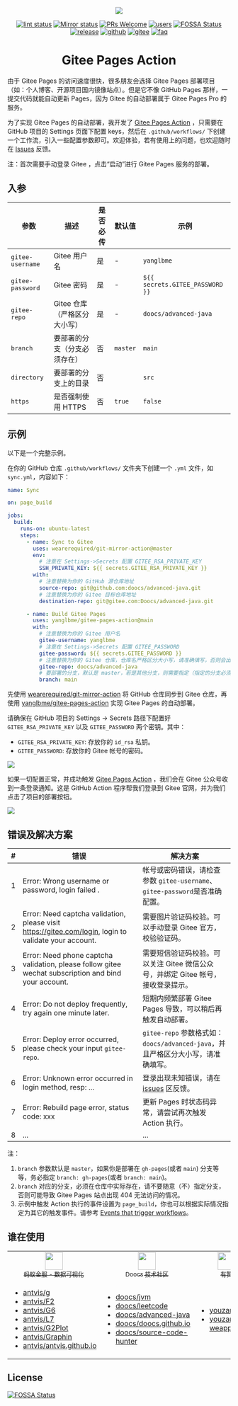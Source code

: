 <p align="center">
  <a href="https://github.com/yanglbme/gitee-pages-action">
    <img src="./images/logo.png">
  </a>
</p>

<div align="center">

[![lint status](https://github.com/yanglbme/gitee-pages-action/workflows/Lint/badge.svg)](https://github.com/yanglbme/gitee-pages-action/actions) [![Mirror status](https://github.com/yanglbme/gitee-pages-action/workflows/Sync/badge.svg)](https://github.com/yanglbme/gitee-pages-action/actions) [![PRs Welcome](https://badgen.net/badge/PRs/welcome/green)](../../pulls) [![users](https://badgen.net/badge/Who's/using/green)](#谁在使用) [![FOSSA Status](https://app.fossa.com/api/projects/git%2Bgithub.com%2Fyanglbme%2Fgitee-pages-action.svg?type=shield)](https://app.fossa.com/projects/git%2Bgithub.com%2Fyanglbme%2Fgitee-pages-action?ref=badge_shield)<br>[![release](https://img.shields.io/github/v/release/yanglbme/gitee-pages-action.svg)](../../releases) [![github](https://badgen.net/badge/⭐/GitHub/blue)](https://github.com/yanglbme/gitee-pages-action) [![gitee](https://badgen.net/badge/⭐/Gitee/blue)](https://gitee.com/yanglbme/gitee-pages-action) [![faq](https://badgen.net/badge/faq/here/blue)](#错误及解决方案)

</div>

<h1 align="center">Gitee Pages Action</h1>

由于 Gitee Pages 的访问速度很快，很多朋友会选择 Gitee Pages 部署项目（如：个人博客、开源项目国内镜像站点）。但是它不像 GitHub Pages 那样，一提交代码就能自动更新 Pages，因为 Gitee 的自动部署属于 Gitee Pages Pro 的服务。

为了实现 Gitee Pages 的自动部署，我开发了 [Gitee Pages Action](https://github.com/marketplace/actions/gitee-pages-action) ，只需要在 GitHub 项目的 Settings 页面下配置 keys，然后在 `.github/workflows/` 下创建一个工作流，引入一些配置参数即可。欢迎体验，若有使用上的问题，也欢迎随时在 [Issues](https://github.com/yanglbme/gitee-pages-action/issues) 反馈。

注：首次需要手动登录 Gitee ，点击“启动”进行 Gitee Pages 服务的部署。

## 入参

| 参数             | 描述                         | 是否必传 | 默认值   | 示例                            |
| ---------------- | ---------------------------- | -------- | -------- | ------------------------------- |
| `gitee-username` | Gitee 用户名                 | 是       | -        | `yanglbme`                      |
| `gitee-password` | Gitee 密码                   | 是       | -        | `${{ secrets.GITEE_PASSWORD }}` |
| `gitee-repo`     | Gitee 仓库（严格区分大小写） | 是       | -        | `doocs/advanced-java`           |
| `branch`         | 要部署的分支（分支必须存在） | 否       | `master` | `main`                          |
| `directory`      | 要部署的分支上的目录         | 否       |          | `src`                           |
| `https`          | 是否强制使用 HTTPS           | 否       | `true`   | `false`                         |

## 示例

以下是一个完整示例。

在你的 GitHub 仓库 `.github/workflows/` 文件夹下创建一个 `.yml` 文件，如 `sync.yml`，内容如下：

```yml
name: Sync

on: page_build

jobs:
  build:
    runs-on: ubuntu-latest
    steps:
      - name: Sync to Gitee
        uses: wearerequired/git-mirror-action@master
        env:
          # 注意在 Settings->Secrets 配置 GITEE_RSA_PRIVATE_KEY
          SSH_PRIVATE_KEY: ${{ secrets.GITEE_RSA_PRIVATE_KEY }}
        with:
          # 注意替换为你的 GitHub 源仓库地址
          source-repo: git@github.com:doocs/advanced-java.git
          # 注意替换为你的 Gitee 目标仓库地址
          destination-repo: git@gitee.com:Doocs/advanced-java.git

      - name: Build Gitee Pages
        uses: yanglbme/gitee-pages-action@main
        with:
          # 注意替换为你的 Gitee 用户名
          gitee-username: yanglbme
          # 注意在 Settings->Secrets 配置 GITEE_PASSWORD
          gitee-password: ${{ secrets.GITEE_PASSWORD }}
          # 注意替换为你的 Gitee 仓库，仓库名严格区分大小写，请准确填写，否则会出错
          gitee-repo: doocs/advanced-java
          # 要部署的分支，默认是 master，若是其他分支，则需要指定（指定的分支必须存在）
          branch: main
```

先使用 [wearerequired/git-mirror-action](https://github.com/wearerequired/git-mirror-action) 将 GitHub 仓库同步到 Gitee 仓库，再使用 [yanglbme/gitee-pages-action](https://github.com/yanglbme/gitee-pages-action) 实现 Gitee Pages 的自动部署。

请确保在 GitHub 项目的 Settings -> Secrets 路径下配置好 `GITEE_RSA_PRIVATE_KEY` 以及 `GITEE_PASSWORD` 两个密钥。其中：

- `GITEE_RSA_PRIVATE_KEY`: 存放你的 `id_rsa` 私钥。
- `GITEE_PASSWORD`: 存放你的 Gitee 帐号的密码。

![](./images/add_secrets.png)

如果一切配置正常，并成功触发 [Gitee Pages Action](https://github.com/marketplace/actions/gitee-pages-action) ，我们会在 Gitee 公众号收到一条登录通知。这是 GitHub Action 程序帮我们登录到 Gitee 官网，并为我们点击了项目的部署按钮。

![](./images/wechat_notification.png)

## 错误及解决方案

| #   | 错误                                                                                                  | 解决方案                                                                                        |
| --- | ----------------------------------------------------------------------------------------------------- | ----------------------------------------------------------------------------------------------- |
| 1   | Error: Wrong username or password, login failed .                                                     | 帐号或密码错误，请检查参数 `gitee-username`、`gitee-password`是否准确配置。                     |
| 2   | Error: Need captcha validation, please visit https://gitee.com/login, login to validate your account. | 需要图片验证码校验。可以手动登录 Gitee 官方，校验验证码。                                       |
| 3   | Error: Need phone captcha validation, please follow gitee wechat subscription and bind your account.  | 需要短信验证码校验。可以关注 Gitee 微信公众号，并绑定 Gitee 帐号，接收登录提示。                |
| 4   | Error: Do not deploy frequently, try again one minute later.                                          | 短期内频繁部署 Gitee Pages 导致，可以稍后再触发自动部署。                                       |
| 5   | Error: Deploy error occurred, please check your input `gitee-repo`.                                   | `gitee-repo` 参数格式如：`doocs/advanced-java`，并且严格区分大小写，请准确填写。                |
| 6   | Error: Unknown error occurred in login method, resp: ...                                              | 登录出现未知错误，请在 [issues](https://github.com/yanglbme/gitee-pages-action/issues) 区反馈。 |
| 7   | Error: Rebuild page error, status code: xxx                                                           | 更新 Pages 时状态码异常，请尝试再次触发 Action 执行。                                           |
| 8   | ...                                                                                                   | ...                                                                                             |

注：

1. `branch` 参数默认是 `master`，如果你是部署在 `gh-pages`(或者 `main`) 分支等等，务必指定 `branch: gh-pages`(或者 `branch: main`)。
1. `branch` 对应的分支，必须在仓库中实际存在，请不要随意（不）指定分支，否则可能导致 Gitee Pages 站点出现 404 无法访问的情况。
1. 示例中触发 Action 执行的事件设置为 `page_build`，你也可以根据实际情况指定为其它的触发事件。请参考 [Events that trigger workflows](https://docs.github.com/en/free-pro-team@latest/actions/reference/events-that-trigger-workflows)。

## 谁在使用

<table>
  <tr>
    <td align="center" style="width: 80px;">
      <a href="https://github.com/antvis">
        <img src="./images/antv.png" style="width: 40px;"><br>
        <sub>蚂蚁金服 - 数据可视化</sub>
      </a>
    </td>
    <td align="center" style="width: 80px;">
      <a href="https://github.com/doocs">
        <img src="./images/doocs.png" style="width: 40px;"><br>
        <sub>Doocs 技术社区</sub>
      </a>
    </td>
    <td align="center" style="width: 80px;">
      <a href="https://github.com/youzan">
        <img src="./images/youzan.jpg" style="width: 40px;"><br>
        <sub>有赞</sub>
      </a>
    </td>
  </tr>
  <tr>
    <td align="left" style="width: 80px;">
      <ul>
        <li><a href="https://github.com/antvis/g">antvis/g</a></li>
        <li><a href="https://github.com/antvis/F2">antvis/F2</a></li>
        <li><a href="https://github.com/antvis/G6">antvis/G6</a></li>
        <li><a href="https://github.com/antvis/L7">antvis/L7</a></li>
        <li><a href="https://github.com/antvis/G2Plot">antvis/G2Plot</a></li>
        <li><a href="https://github.com/antvis/Graphin">antvis/Graphin</a></li>
        <li><a href="https://github.com/antvis/antvis.github.io">antvis/antvis.github.io</a></li>
      </ul>
    </td>
    <td align="left" style="width: 80px;">
      <ul>
        <li><a href="https://github.com/doocs/jvm">doocs/jvm</a></li>
        <li><a href="https://github.com/doocs/leetcode">doocs/leetcode</a></li>
        <li><a href="https://github.com/doocs/advanced-java">doocs/advanced-java</a></li>
        <li><a href="https://github.com/doocs/doocs.github.io">doocs/doocs.github.io</a></li>
        <li><a href="https://github.com/doocs/source-code-hunter">doocs/source-code-hunter</a></li>
      </ul>
    </td>
    <td align="left" style="width: 80px;">
      <ul>
        <li><a href="https://github.com/youzan/vant">youzan/vant</a></li>
        <li><a href="https://github.com/youzan/vant-weapp">youzan/vant-weapp</a></li>
      </ul>
    </td>
  </tr>
</table>

## License

[![FOSSA Status](https://app.fossa.com/api/projects/git%2Bgithub.com%2Fyanglbme%2Fgitee-pages-action.svg?type=large)](https://app.fossa.com/projects/git%2Bgithub.com%2Fyanglbme%2Fgitee-pages-action?ref=badge_large)
